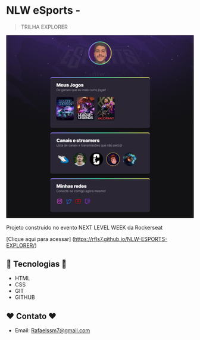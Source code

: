 # NLW eSports - 
> TRILHA EXPLORER

![preview](./Preview.png)

Projeto construido no evento NEXT LEVEL WEEK da Rockerseat

[Clique aqui para acessar] (https://rfls7.github.io/NLW-ESPORTS-EXPLORER/)

## 🔧 Tecnologias 🔧

- HTML
- CSS
- GIT
- GITHUB

## ❤️ Contato ❤️
 
- Email: Rafaelssm7@gmail.com